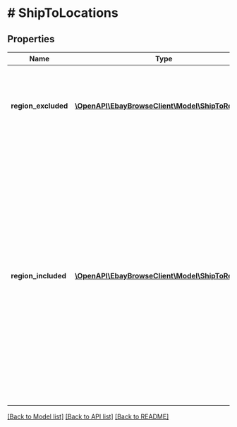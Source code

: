 # # ShipToLocations

## Properties

Name | Type | Description | Notes
------------ | ------------- | ------------- | -------------
**region_excluded** | [**\OpenAPI\EbayBrowseClient\Model\ShipToRegion[]**](ShipToRegion.md) | An array of containers that express the large geographical regions, countries, state/provinces, or special locations within a country where the seller is not willing to ship to. | [optional]
**region_included** | [**\OpenAPI\EbayBrowseClient\Model\ShipToRegion[]**](ShipToRegion.md) | An array of containers that express the large geographical regions, countries, or state/provinces within a country where the seller is willing to ship to. Prospective buyers must look at the shipping regions under this container, as well as the shipping regions that are under the &lt;b&gt;regionExcluded&lt;/b&gt; to see where the seller is willing to ship items. Sellers can specify that they ship &#39;Worldwide&#39;, but then add several large geographical regions (e.g. Asia, Oceania, Middle East) to the exclusion list, or sellers can specify that they ship to Europe and Africa, but then add several individual countries to the exclusion list. | [optional]

[[Back to Model list]](../../README.md#models) [[Back to API list]](../../README.md#endpoints) [[Back to README]](../../README.md)
